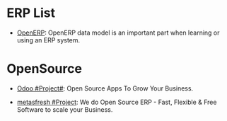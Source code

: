 # ERP List

- [OpenERP](https://useopenerp.com/): OpenERP data model is an important part when learning or using an ERP system.

# OpenSource

- [Odoo #Project#](https://github.com/odoo/odoo): Open Source Apps To Grow Your Business.

- [metasfresh #Project](https://github.com/metasfresh/metasfresh): We do Open Source ERP - Fast, Flexible & Free Software to scale your Business.
